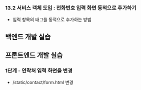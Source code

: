 ### 13.2 서비스 객체 도입 : 전화번호 입력 화면 동적으로 추가하기

- 입력 항목의 태그를 동적으로 추가하는 방법

## 백엔드 개발 실습



## 프론트엔드 개발 실습

### 1단계 - 연락처 입력 화면을 변경

- /static/contact/form.html 변경




#
